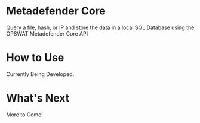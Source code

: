 # Metadefender Core 
Query a file, hash, or IP and store the data in a local SQL Database using the OPSWAT Metadefender Core API

# How to Use
Currently Being Developed.

# What's Next
More to Come!
